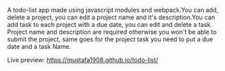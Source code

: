 A todo-list app made using javascript modules and webpack.You can add, delete a project, you can edit a project name and it's description.You can add task to each project with a due date, you can edit and delete a task.
Project name and description are required otherwise you won't be able to submit the project, same goes for the project task you need to put a due date and a task Name.



Live preview: https://mustafa1908.github.io/todo-list/

